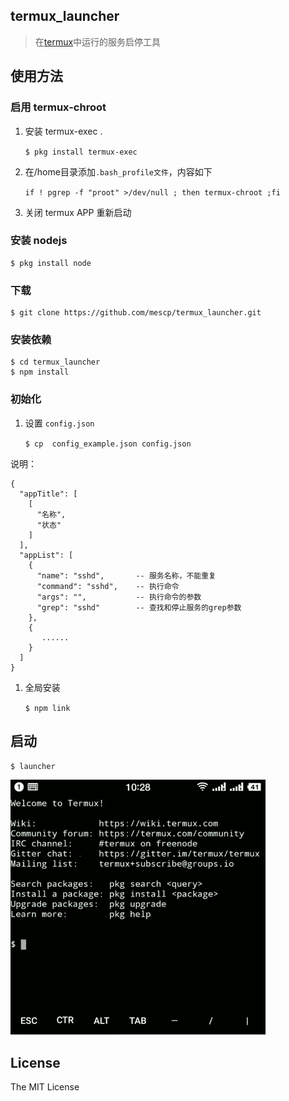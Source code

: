 ## termux_launcher

>  在[termux](https://termux.com/help.html)中运行的服务启停工具

## 使用方法

### 启用 termux-chroot

1. 安装 termux-exec .

    `$ pkg install termux-exec`
    
1. 在/home目录添加`.bash_profile文件`，内容如下

    `if ! pgrep -f "proot" >/dev/null ; then termux-chroot ;fi`

1. 关闭 termux APP 重新启动

### 安装 nodejs

    $ pkg install node

### 下载

    $ git clone https://github.com/mescp/termux_launcher.git
    
### 安装依赖

    $ cd termux_launcher
    $ npm install
    
### 初始化

1. 设置 `config.json`

    `$ cp  config_example.json config.json`

说明：

    {
      "appTitle": [
        [
          "名称",         
          "状态"
        ]
      ],
      "appList": [
        {
          "name": "sshd",       -- 服务名称，不能重复
          "command": "sshd",    -- 执行命令
          "args": "",           -- 执行命令的参数
          "grep": "sshd"        -- 查找和停止服务的grep参数
        },
        {
           ......
        }
      ]
    }
    
1. 全局安装

    `$ npm link`
    
## 启动

    $ launcher

![demo](./docs/demo.gif)


## License

The MIT License
